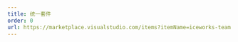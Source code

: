 ```yaml
---
title: 统一套件
order: 0
url: https://marketplace.visualstudio.com/items?itemName=iceworks-team.iceworks
---
```

